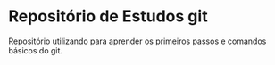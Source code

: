 # Repositório de Estudos git

Repositório utilizando para aprender os primeiros passos e comandos básicos do git.